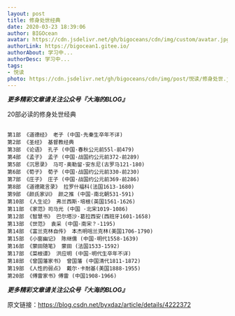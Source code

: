 ```yaml
---
layout: post
title: 修身处世经典
date: 2020-03-23 18:39:06
author: BIGOcean
avatar: https://cdn.jsdelivr.net/gh/bigoceans/cdn/img/custom/avatar.jpg
authorLink: https://bigocean1.gitee.io/ 
authorAbout: 学习中... 
authorDesc: 学习中...
tags: 
- 悦读
photo: https://cdn.jsdelivr.net/gh/bigoceans/cdn/img/post/悦读/修身处世.jpg
---
```


***更多精彩文章请关注公众号『大海的BLOG』***

20部必读的修身处世经典


```

第1部 《道德经》 老子 (中国·先秦生卒年不详)
第2部 《圣经》 基督教经典
第3部 《论语》 孔子 (中国·春秋公元前55l-前479)
第4部 《孟子》 孟子 (中国·战国约公元前372-前289)
第5部 《沉思录》 马可·奥勒留·安东尼(古罗马121-180)
第6部 《荀子》 荀子 (中国·战国约公元前330-前230)
第7部 《庄子》 庄子 (中国·战国约公元前369-前286)
第8部 《道德箴言录》 拉罗什福科(法国1613-1680)
第9部 《颜氏家训》 颜之推 (中国·南北朝531-591)
第10部 《人生论》 弗兰西斯·培根(英国1561-1626)
第11部 《家范》司马光 (中国 ·北宋1019-1086)
第12部 《智慧书》 巴尔塔沙·葛拉西安(西班牙1601-1658)
第13部 《世范》 袁采 (中国·南宋？-1195)
第14部 《富兰克林自传》 本杰明唁兰克林(美国1706-1790)
第15部 《小窗幽记》 陈继儒 (中国·明代1558-1639)
第16部 《蒙田随笔》 蒙田 (法国1533-1592)
第17部 《菜根谭》 洪应明 (中国·明代生卒年不详)
第18部 《曾国藩家书》 曾国藩 (中国清代1811-1872)
第19部 《人性的弱点》 戴尔·卡耐基(美国1888-1955)
第20部 《傅雷家书》傅雷 (中国1908-1966)
```

***更多精彩文章请关注公众号『大海的BLOG』***

原文链接：https://blog.csdn.net/byxdaz/article/details/4222372